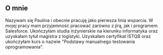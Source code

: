 ## O mnie
Nazywam się Paulina i obecnie pracuję jako pierwsza linia wsparcia. W mojej pracy mam przyjemność pracować zarówno z jirą, jak i programem Salesforce. Ukończyłam studia inżynierskie na kierunku informatyka oraz uzyskałam tytuł magistra z logistyki. Uzyskałam certyfikat ISTQB oraz ukończyłam kurs o nazwie "Podstawy manualnego testowania oprogramowania".
